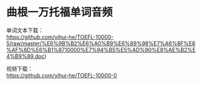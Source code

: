 # 曲根一万托福单词音频 
单词文本下载：    
https://github.com/yihui-he/TOEFL-10000-5/raw/master/%E6%9B%B2%E6%A0%B9%E6%89%98%E7%A6%8F%E8%AF%8D%E6%B1%8710000%E7%94%B5%E5%AD%90%E8%AE%B2%E4%B9%89.doc)

视频下载：    
https://github.com/yihui-he/TOEFL-10000-0
